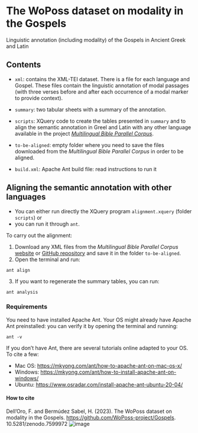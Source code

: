 # The WoPoss dataset on modality in the Gospels

Linguistic annotation (including modality) of the Gospels in Ancient Greek and Latin

## Contents

- `xml`: contains the XML-TEI dataset. There is a file for each language and Gospel. These files contain the linguistic annotation of modal passages (with three verses before and after each occurrence of a modal marker to provide context).

- `summary`: two tabular sheets with a summary of the annotation.

- `scripts`: XQuery code to create the tables presented in `summary` and to align the semantic annotation in Greel and Latin with any other language available in the project [_Multilingual Bible Parallel Corpus_](https://christos-c.com/bible/).

- `to-be-aligned`: empty folder where you need to save the files downloaded from the _Multilingual Bible Parallel Corpus_ in order to be aligned.

- `build.xml`: Apache Ant build file: read instructions to run it

## Aligning the semantic annotation with other languages
- You can either run directly the XQuery program `alignment.xquery` (folder `scripts`) or
- you can run it through `ant`. 

To carry out the alignment:
1. Download any XML files from the _Multilingual Bible Parallel Corpus_ [website](https://christos-c.com/bible/) or [GitHub repository](https://github.com/christos-c/bible-corpus) and save it in the folder `to-be-aligned`.
2. Open the terminal and run:
```
ant align
```
3. If you want to regenerate the summary tables, you can run:
```
ant analysis
```

### Requirements
You need to have installed Apache Ant. Your OS might already have Apache Ant preinstalled: you can verify it by opening the terminal and running:
```
ant -v
```

If you don’t have Ant, there are several tutorials online adapted to your OS. To cite a few:
- Mac OS: https://mkyong.com/ant/how-to-apache-ant-on-mac-os-x/
- Windows: https://mkyong.com/ant/how-to-install-apache-ant-on-windows/ 
- Ubuntu: https://www.osradar.com/install-apache-ant-ubuntu-20-04/ 

#### How to cite 

Dell’Oro, F. and Bermúdez Sabel, H. (2023). The WoPoss dataset on modality in the Gospels. https://github.com/WoPoss-project/Gospels. 10.5281/zenodo.7599972 ![image](https://user-images.githubusercontent.com/26820444/217042985-8e40b297-429e-486b-b886-d2b0fe1b978b.png)



